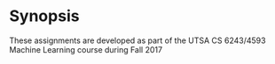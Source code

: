# Synopsis

These assignments are developed as part of the UTSA CS 6243/4593 Machine Learning course during Fall 2017
